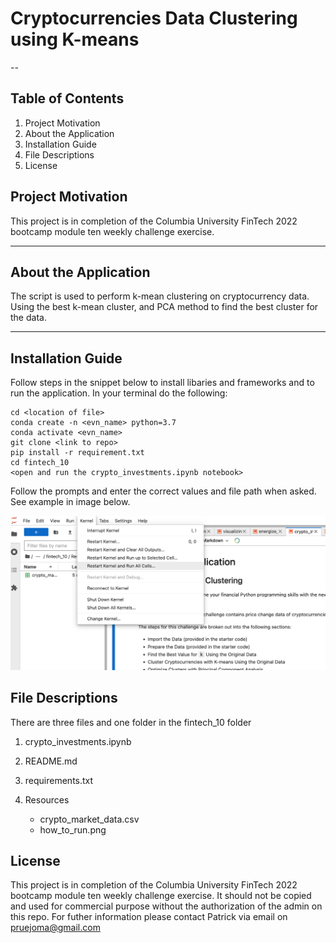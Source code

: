 # Cryptocurrencies Data Clustering using K-means

--
## Table of Contents

1. Project Motivation
2. About the Application
3. Installation Guide
4. File Descriptions
5. License

## Project Motivation
This project is in completion of the Columbia University FinTech 2022 bootcamp module ten weekly challenge exercise.

---

## About the Application
The script is used to perform k-mean clustering on cryptocurrency data. Using the best k-mean cluster, and PCA method to find the best cluster for the data.

---
## Installation Guide
Follow steps in the snippet below to install libaries and frameworks and to run the application. In your terminal do the following:

```
cd <location of file>
conda create -n <evn_name> python=3.7 
conda activate <evn_name>
git clone <link to repo>
pip install -r requirement.txt
cd fintech_10 
<open and run the crypto_investments.ipynb notebook>

```

Follow the prompts and enter the correct values and file path when asked. See example in image below.

![alt text](/Resources/how_to_run.png)

## File Descriptions
There are three files and one folder in the fintech_10 folder
1. crypto_investments.ipynb
2. README.md
3. requirements.txt
4. Resources
      
    - crypto_market_data.csv
    - how_to_run.png
    
## License
This project is in completion of the Columbia University FinTech 2022 bootcamp module ten weekly challenge exercise. It should not be copied and used for commercial purpose without the authorization of the admin on this repo. For futher information please contact Patrick via email on pruejoma@gmail.com